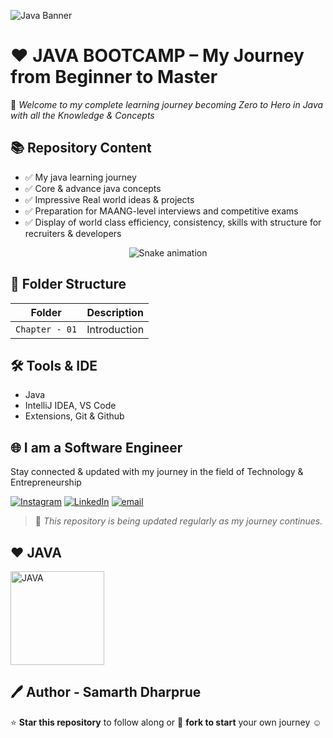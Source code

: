 ![Java Banner](https://github.com/user-attachments/assets/9735dc4b-aee2-4185-a4b8-b572ec3efecd)

# ❤️ JAVA BOOTCAMP – My Journey from Beginner to Master

👋 *Welcome to my complete learning journey becoming Zero to Hero in Java with all the Knowledge & Concepts*

## 📚 Repository Content

- ✅ My java learning journey
- ✅ Core & advance java concepts
- ✅ Impressive Real world ideas & projects
- ✅ Preparation for MAANG-level interviews and competitive exams
- ✅ Display of world class efficiency, consistency, skills with structure for recruiters & developers

<div align="center">
  <img src="https://profile-readme-generator.com/assets/snake.svg" alt="Snake animation" />
</div>

## 📁 Folder Structure

| Folder | Description |
|--------|-------------|
| `Chapter - 01` | Introduction |

## 🛠 Tools & IDE

- Java
- IntelliJ IDEA, VS Code
- Extensions, Git & Github

## 🌐 I am a Software Engineer

Stay connected & updated with my journey in the field of Technology & Entrepreneurship

[![Instagram](https://img.shields.io/badge/Instagram-%23E4405F.svg?logo=Instagram&logoColor=white)](https://instagram.com/samarthdharpure) [![LinkedIn](https://img.shields.io/badge/LinkedIn-%230077B5.svg?logo=linkedin&logoColor=white)](https://linkedin.com/in/SamarthDharpure) [![email](https://img.shields.io/badge/Email-D14836?logo=gmail&logoColor=white)](mailto:samarthdharpure910@gmail.com) 

> 📌 _This repository is being updated regularly as my journey continues._

## ❤️ JAVA

<img src="https://github.com/user-attachments/assets/3b73685e-87d9-4396-86d2-791352e99da8" alt="JAVA" width="150"/>

## 🖊️ Author - Samarth Dharprue

⭐ **Star this repository** to follow along or 🔗 **fork to start** your own journey ☺️
